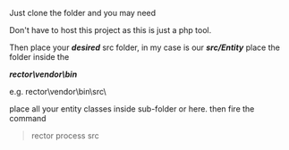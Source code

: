Just clone the folder and you may need 

Don't have to host this project as this is just a php tool.

Then place your ***desired*** src folder, in my case is our ***src/Entity*** 
place the folder inside the 

***rector\vendor\bin***

e.g. rector\vendor\bin\src\

place all your entity classes inside sub-folder or here. 
then fire the command 

> rector process src
